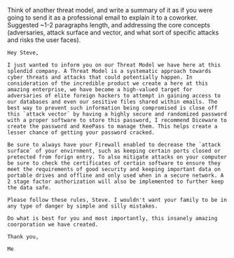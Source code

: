 Think of another threat model, and write a summary of it as if you were going to send it as a professional email to explain it to a coworker. Suggested ~1-2 paragraphs length, and addressing the core concepts (adversaries, attack surface and vector, and what sort of specific attacks and risks the user faces).

    Hey Steve,

    I just wanted to inform you on our Threat Model we have here at this splendid company. A Threat Model is a systematic approach towards cyber threats and attacks that could potentially happen. In consideration of the incredible product we create a here at this amazing enterprise, we have become a high-valued target for adversaries of elite foreign hackers to attempt in gaining access to our databases and even our sesitive files shared within emails. The best way to prevent such information being compromised is close off this `attack vector` by having a highly secure and randomized password with a proper software to store this password, I recommend Diceware to create the password and KeePass to manage them. This helps create a lesser chance of getting your password cracked.

    Be sure to always have your Firewall enabled to decrease the `attack surface` of your envirnment, such as keeping certain ports closed or pretected from forign entry. To also mitigate attacks on your computer be sure to check the certificates of certain software to ensure they meet the requirements of good security and keeping important data on portable drives and offline and only used when in a secure network. A 2 stage factor authorization will also be implemented to further keep the data safe.

    Please follow these rules, Steve. I wouldn't want your family to be in any type of danger by simple and silly mistakes.
    
    Do what is best for you and most importantly, this insanely amazing coorporation we have created.

    Thank you,

    Me